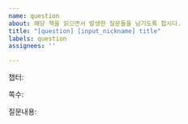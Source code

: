 ```yaml
---
name: question
about: 해당 책을 읽으면서 발생한 질문들을 남기도록 합시다.
title: "[question] [input_nickname] title"
labels: question
assignees: ''

---
```


챕터:

쪽수:

질문내용:
